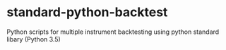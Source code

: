 # standard-python-backtest
Python scripts for multiple instrument backtesting using python standard libary (Python 3.5)
